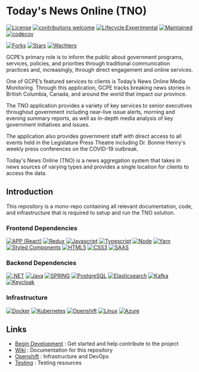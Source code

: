 # Today's News Online (TNO)

[![License](https://img.shields.io/badge/License-Apache%202.0-blue.svg)](LICENSE)
[![contributions welcome](https://img.shields.io/badge/contributions-welcome-brightgreen.svg?style=flat)](https://github.com/bcgov/tno/issues)
[![Lifecycle:Experimental](https://img.shields.io/badge/Lifecycle-Experimental-339999)](https://github.com/bcgov/tno/wiki)
[![Maintained](https://img.shields.io/badge/Maintained%3F-yes-green.svg)](https://github.com/bcgov/tno/wiki)
[![codecov](https://codecov.io/gh/bcgov/tno/branch/dev/graph/badge.svg)](https://codecov.io/gh/bcgov/tno)

[![Forks](https://img.shields.io/github/forks/bcgov/tno.svg)](https://github.com/bcgov/tno/network/members)
[![Stars](https://img.shields.io/github/stars/bcgov/tno.svg)](https://github.com/bcgov/tno/stargazers)
[![Wachters](https://img.shields.io/github/watchers/bcgov/tno.svg)](https://github.com/bcgov/tno/watchers)

GCPE’s primary role is to inform the public about government programs, services, policies, and priorities through traditional communication practices and, increasingly, through direct engagement and online services.

One of GCPE’s featured services to clients is Today’s News Online Media Monitoring. Through this application, GCPE tracks breaking news stories in British Columbia, Canada, and around the world that impact our province.

The TNO application provides a variety of key services to senior executives throughout government including near-live issue alerts, morning and evening summary reports, as well as in-depth media analysis of key government initiatives and issues.

The application also provides government staff with direct access to all events held in the Legislature Press Theatre including Dr. Bonnie Henry's weekly press conferences on the COVID-19 outbreak.

Today's News Online (TNO) is a news aggregation system that takes in news sources of varying types and provides a single location for clients to access the data.

## Introduction

This repository is a mono-repo containing all relevant documentation, code, and infrastructure that is required to setup and run the TNO solution.

### Frontend Dependencies

[![APP (React)](https://img.shields.io/badge/React-20232A?style=for-the-badge&logo=react&logoColor=61DAFB)](https://github.com/bcgov/tno/wiki)
[![Redux](https://img.shields.io/badge/Redux-593D88?style=for-the-badge&logo=redux&logoColor=white)](https://github.com/bcgov/tno/wiki)
[![Javascript](https://img.shields.io/badge/JavaScript-323330?style=for-the-badge&logo=javascript&logoColor=F7DF1E)](https://github.com/bcgov/tno/wiki)
[![Typescript](https://img.shields.io/badge/TypeScript-007ACC?style=for-the-badge&logo=typescript&logoColor=white)](https://github.com/bcgov/tno/wiki)
[![Node](https://img.shields.io/badge/Node.js-43853D?style=for-the-badge&logo=node.js&logoColor=white)](https://github.com/bcgov/tno/wiki)
[![Yarn](https://img.shields.io/badge/yarn-43853D?style=for-the-badge&logo=node.js&logoColor=white)](https://github.com/bcgov/tno/wiki)
[![Styled Components](https://img.shields.io/badge/styled%20components-CC6699?style=for-the-badge&logo=sass&logoColor=white)](https://github.com/bcgov/tno/wiki)
[![HTML5](https://img.shields.io/badge/HTML5-E34F26?style=for-the-badge&logo=html5&logoColor=white)](https://github.com/bcgov/tno/wiki)
[![CSS3](https://img.shields.io/badge/CSS3-1572B6?style=for-the-badge&logo=css3&logoColor=white)](https://github.com/bcgov/tno/wiki)
[![SAAS](https://img.shields.io/badge/Sass-CC6699?style=for-the-badge&logo=sass&logoColor=white)](https://github.com/bcgov/tno/wiki)

### Backend Dependencies

[![.NET](https://img.shields.io/badge/.NET-0F1BF0?style=for-the-badge&logo=csharp&logoColor=white)](https://github.com/bcgov/tno/wiki)
[![Java](https://img.shields.io/badge/Java-ED8B00?style=for-the-badge&logo=java&logoColor=white)](https://github.com/bcgov/tno/wiki)
[![SPRING](https://img.shields.io/badge/Spring-6DB33F?style=for-the-badge&logo=spring&logoColor=white)](https://github.com/bcgov/tno/wiki)
[![PostgreSQL](https://img.shields.io/badge/PostgreSQL-316192?style=for-the-badge&logo=postgresql&logoColor=white)](https://github.com/bcgov/tno/wiki)
[![Elasticsearch](https://img.shields.io/badge/Elasticsearch-4EA94B?style=for-the-badge&logo=elastic&logoColor=white)](https://github.com/bcgov/tno/wiki)
[![Kafka](https://img.shields.io/badge/Apache%20Kafka-20232A?style=for-the-badge&logo=apachekafka&logoColor=white)](https://github.com/bcgov/tno/wiki)
[![Keycloak](https://img.shields.io/badge/Keycloak-593D88?style=for-the-badge&logo=keycloak&logoColor=white)](https://github.com/bcgov/tno/wiki)

### Infrastructure

[![Docker](https://img.shields.io/badge/Docker-593D88?style=for-the-badge&logo=docker&logoColor=white)](https://github.com/bcgov/tno/wiki)
[![Kubernetes](https://img.shields.io/badge/Kubernetes-E34F26?style=for-the-badge&logo=kubernetes&logoColor=white)](https://github.com/bcgov/tno/wiki)
[![Openshift](https://img.shields.io/badge/Openshift-CC6699?style=for-the-badge&logo=redhatopenshift&logoColor=white)](https://github.com/bcgov/tno/wiki)
[![Linux](https://img.shields.io/badge/Linux-6DB33F?style=for-the-badge&logo=linux&logoColor=white)](https://github.com/bcgov/tno/wiki)
[![Azure](https://img.shields.io/badge/Azure-007ACC?style=for-the-badge&logo=MicrosoftAzure&logoColor=white)](https://github.com/bcgov/tno/wiki)

## Links

- [Begin Development](./docs/DEVELOPMENT.md) : Get started and help contribute to the project
- [Wiki](https://github.com/bcgov/tno/wiki) : Documentation for this repository
- [Openshift](./openshift/README.md) : Infrastructure and DevOps
- [Testing](./test/README.md) : Testing resources

